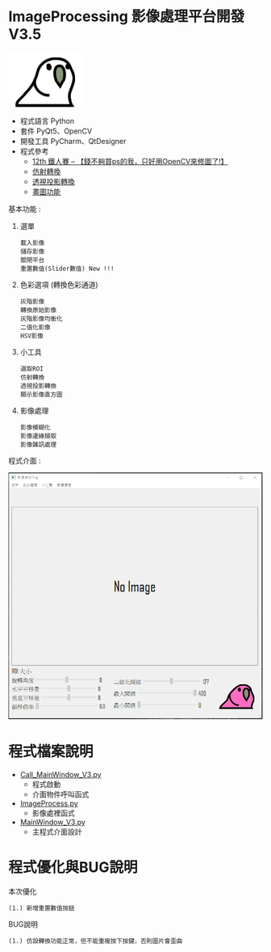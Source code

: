 # ImageProcessing 影像處理平台開發 V3.5

   ![partybird](https://github.com/Night2155/ImageProcessing/blob/HOMEWORK_V2/image/PartyBird.gif)
+ 程式語言 Python
+ 套件 PyQt5、OpenCV
+ 開發工具 PyCharm、QtDesigner
+ 程式參考
   + [12th 鐵人賽 – 【錢不夠買ps的我，只好用OpenCV來修圖了!】](https://www.wongwonggoods.com/category/portfolio/12th_ironman/)
   + [仿射轉換](https://blog.csdn.net/liuweiyuxiang/article/details/82799999)
   + [透視投影轉換](https://blog.csdn.net/guduruyu/article/details/72518340)
   + [畫圖功能](https://www.pythonguis.com/tutorials/bitmap-graphics/)

基本功能 : 

1. 選單
    ```
    載入影像 
    儲存影像
    關閉平台
    重置數值(Slider數值) New !!!
    ```
2. 色彩選項 (轉換色彩通道)
    ```
    灰階影像
    轉換原始影像
    灰階影像均衡化
    二值化影像
    HSV影像
    ```
3. 小工具
    ```
    選取ROI
    仿射轉換
    透視投影轉換
    顯示影像直方圖
    ```
4. 影像處理
    ```
    影像模糊化
    影像邊緣擷取
    影像雜訊處理
    ```
程式介面 :

 ![interface](https://github.com/Night2155/ImageProcessing/blob/HOMEWORK_V3/image/interface_v3.png)

# 程式檔案說明
   +  [Call_MainWindow_V3.py](https://github.com/Night2155/ImageProcessing/blob/HOMEWORK_V3/Call_MainWindow_V3.py)
      + 程式啟動
      + 介面物件呼叫函式
   +  [ImageProcess.py](https://github.com/Night2155/ImageProcessing/blob/HOMEWORK_V3/ImageProcess.py)
      + 影像處裡函式
   +  [MainWindow_V3.py](https://github.com/Night2155/ImageProcessing/blob/HOMEWORK_V3/MainWindow_V3.py)
      + 主程式介面設計

# 程式優化與BUG說明

本次優化
```
(1.) 新增重置數值按鈕
```
BUG說明
```
(1.) 仿設轉換功能正常，但不能重複按下按鍵，否則圖片會歪曲
```
